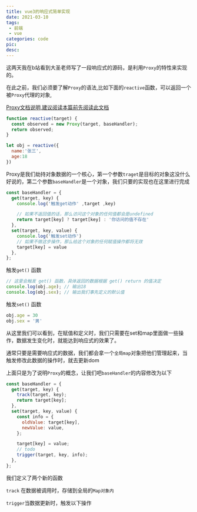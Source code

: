 ```yaml
---
title: vue3的响应式简单实现
date: 2021-03-10
tags:
 - 前端
 - vue
categories: code
pic: 
desc: 
---
```


这两天我在b站看到大圣老师写了一段响应式的源码，是利用`Proxy`的特性来实现的。

在此之前，我们必须要了解`Proxy`的语法,比如下面的`reactive`函数，可以返回一个被`Proxy`代理的对象,

[Proxy文档说明,建议阅读本篇前先阅读此文档](https://developer.mozilla.org/zh-CN/docs/Web/JavaScript/Reference/Global_Objects/Proxy)


```js
function reactive(target) {
  const observed = new Proxy(target, baseHandler);
  return observed;
}

let obj = reactive({
  name:'张三',
  age:18
})
```

Proxy是我们劫持对象数据的一个核心，第一个参数`traget`是目标的对象这没什么好说的，第二个参数`baseHandler`是一个对象，我们只要的实现也在这里进行完成

```js
const baseHandler = {
  get(target, key) {
    console.log('触发get动作' ,target ,key)

    // 如果不返回值的话，那么访问这个对象的任何值都会是undefined
    return target[key] ? target[key] : '你访问的值不存在'
  },
  set(target, key, value) {
    console.log('触发set动作')
    // 如果不做这步操作，那么给这个对象的任何赋值操作都将无效
    target[key] = value  
  },
};
```

触发`get()` 函数

```js
// 这里会触发 get() 函数，具体返回的数据根据 get() return 的值决定
console.log(obj.age); // 输出18
console.log(obj.sex); // 输出我们事先定义的默认值
```

触发`set()` 函数

```js
obj.age = 30
obj.sex = '男'
```

从这里我们可以看到，在赋值和定义时，我们只需要在set和map里面做一些操作，数据发生变化时，就能达到响应式的效果了。

通常只要是需要响应式的数据，我们都会拿一个`全局map`对象把他们管理起来，当触发修改此数据的操作时，就去更新dom

上面只是为了说明`Proxy`的概念，让我们吧`baseHandler`的内容修改为以下

```js
const baseHandler = {
  get(target, key) {
    track(target, key);
    return target[key];
  },
  set(target, key, value) {
    const info = {
      oldValue: target[key],
      newValue: value,
    };

    target[key] = value;
    // todo
    trigger(target, key, info);
  },
};
```
我们定义了两个新的函数

`track` 在数据被调用时，存储到全局的`Map对象内`

`trigger`当数据更新时，触发以下操作
